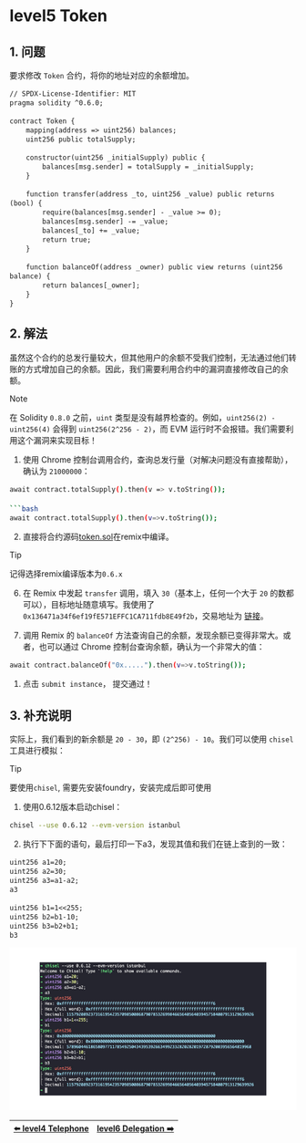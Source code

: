 # level5 Token

## 1. 问题

要求修改 `Token` 合约，将你的地址对应的余额增加。


```solidity
// SPDX-License-Identifier: MIT
pragma solidity ^0.6.0;

contract Token {
    mapping(address => uint256) balances;
    uint256 public totalSupply;

    constructor(uint256 _initialSupply) public {
        balances[msg.sender] = totalSupply = _initialSupply;
    }

    function transfer(address _to, uint256 _value) public returns (bool) {
        require(balances[msg.sender] - _value >= 0);
        balances[msg.sender] -= _value;
        balances[_to] += _value;
        return true;
    }

    function balanceOf(address _owner) public view returns (uint256 balance) {
        return balances[_owner];
    }
}
```

## 2. 解法

虽然这个合约的总发行量较大，但其他用户的余额不受我们控制，无法通过他们转账的方式增加自己的余额。因此，我们需要利用合约中的漏洞直接修改自己的余额。

> [!NOTE]
> 在 Solidity `0.8.0` 之前，`uint` 类型是没有越界检查的。例如，`uint256(2) - uint256(4)` 会得到 `uint256(2^256 - 2)`，而 EVM 运行时不会报错。我们需要利用这个漏洞来实现目标！


1. 使用 Chrome 控制台调用合约，查询总发行量（对解决问题没有直接帮助），确认为 `21000000`：
```bash
await contract.totalSupply().then(v => v.toString());

```bash
await contract.totalSupply().then(v=>v.toString());
```

2. 直接将合约源码[token.sol](./token.sol)在remix中编译。

> [!TIP]
> 记得选择remix编译版本为`0.6.x`

6. 在 Remix 中发起 `transfer` 调用，填入 `30`（基本上，任何一个大于 `20` 的数都可以），目标地址随意填写。我使用了 `0x136471a34f6ef19fE571EFFC1CA711fdb8E49f2b`，交易地址为 [链接](https://sepolia.etherscan.io/tx/0x3905e1ad16ea8dc15ce3009df9ce76060e547695a132aa3508e64f1cf378126f)。


7. 调用 Remix 的 `balanceOf` 方法查询自己的余额，发现余额已变得非常大。或者，也可以通过 Chrome 控制台查询余额，确认为一个非常大的值：

```bash
await contract.balanceOf("0x.....").then(v=>v.toString());
```

1. 点击 `submit instance`， 提交通过！

## 3. 补充说明

实际上，我们看到的新余额是 `20 - 30`，即 `(2^256) - 10`。我们可以使用 `chisel` 工具进行模拟：

> [!TIP]
> 要使用`chisel`, 需要先安装foundry，安装完成后即可使用

1. 使用0.6.12版本启动chisel：
```bash
chisel --use 0.6.12 --evm-version istanbul
```

2. 执行下下面的语句，最后打印一下a3，发现其值和我们在链上查到的一致：
```solidity
uint256 a1=20;
uint256 a2=30;
uint256 a3=a1-a2;
a3

uint256 b1=1<<255;
uint256 b2=b1-10;
uint256 b3=b2+b1;
b3
```

![](../../resources/img/level5/chisel_cmd.png)

| [⬅️ level4 Telephone](../level4_telephone/README.md) | [level6 Delegation ➡️](../level6_delegation/README.md) |
|:------------------------------|--------------------------:|